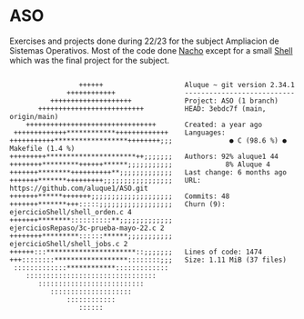 # ASO

Exercises and projects done during 22/23 for the subject Ampliacion de Sistemas Operativos. Most of the code done [Nacho](https://github.com/Nachoski08) except for a small [Shell](https://github.com/aluque1/ASO/tree/main/ejercicioShell) which was the final project for the subject.
```

                 ++++++                    Aluque ~ git version 2.34.1
              ++++++++++++                 ---------------------------
          ++++++++++++++++++++             Project: ASO (1 branch)
       ++++++++++++++++++++++++++          HEAD: 3ebdc7f (main, origin/main)
    ++++++++++++++++++++++++++++++++       Created: a year ago
 +++++++++++++************+++++++++++++    Languages:                            
+++++++++++******************++++++++;;;              ● C (98.6 %) ● Makefile (1.4 %)
+++++++++**********************++;;;;;;;   Authors: 92% aluque1 44
++++++++*********++++++******;;;;;;;;;;;             8% Aluque 4
+++++++********++++++++++**;;;;;;;;;;;;;   Last change: 6 months ago
+++++++*******+++++++++;;;;;;;;;;;;;;;;;   URL: https://github.com/aluque1/ASO.git
+++++++******+++++++;;;;;;;;;;;;;;;;;;;;   Commits: 48
+++++++*******+++:::::;;;;;;;;;;;;;;;;;;   Churn (9): ejercicioShell/shell_orden.c 4
+++++++********::::::::::**;;;;;;;;;;;;;              ejerciciosRepaso/3c-prueba-mayo-22.c 2
++++++++*********::::::******;;;;;;;;;;;              ejercicioShell/shell_jobs.c 2
++++++:::**********************::;;;;;;;   Lines of code: 1474
+++::::::::******************::::::::;;;   Size: 1.11 MiB (37 files)
 :::::::::::::************:::::::::::::    
    ::::::::::::::::::::::::::::::::                               
       ::::::::::::::::::::::::::       
          ::::::::::::::::::::          
              ::::::::::::              
                 ::::::
```          
